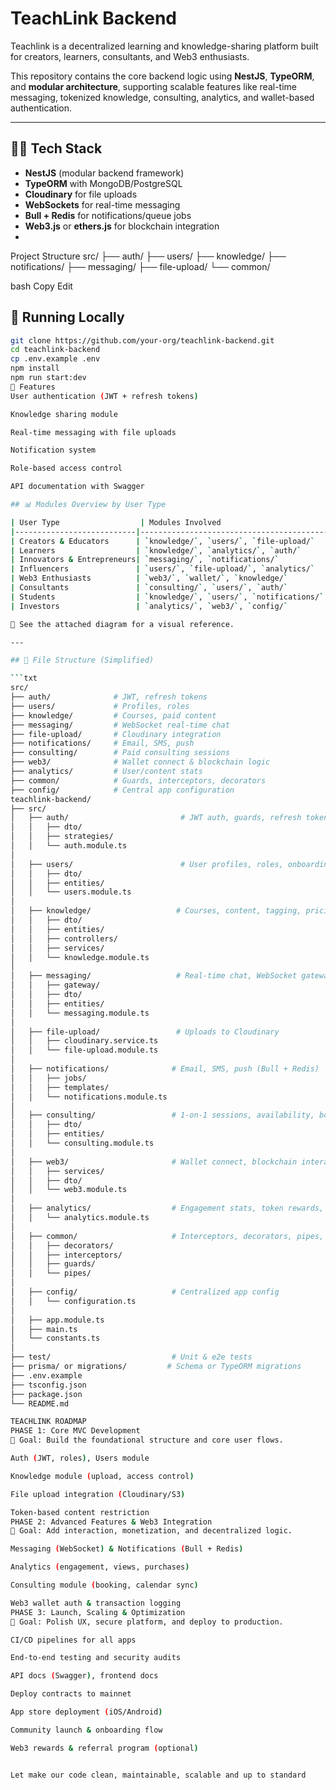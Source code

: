 # TeachLink Backend

Teachlink is a decentralized learning and knowledge-sharing platform built for creators, learners, consultants, and Web3 enthusiasts.

This repository contains the core backend logic using **NestJS**, **TypeORM**, and **modular architecture**, supporting scalable features like real-time messaging, tokenized knowledge, consulting, analytics, and wallet-based authentication.

---

## 🧑‍💻 Tech Stack

- **NestJS** (modular backend framework)
- **TypeORM** with MongoDB/PostgreSQL
- **Cloudinary** for file uploads
- **WebSockets** for real-time messaging
- **Bull + Redis** for notifications/queue jobs
- **Web3.js** or **ethers.js** for blockchain integration
- 
 Project Structure
src/ ├── auth/ ├── users/ ├── knowledge/ ├── notifications/ ├── messaging/ ├── file-upload/ └── common/

bash
Copy
Edit

## 🧪 Running Locally

```bash
git clone https://github.com/your-org/teachlink-backend.git
cd teachlink-backend
cp .env.example .env
npm install
npm run start:dev
📌 Features
User authentication (JWT + refresh tokens)

Knowledge sharing module

Real-time messaging with file uploads

Notification system

Role-based access control

API documentation with Swagger

## 📊 Modules Overview by User Type

| User Type                  | Modules Involved                             |
|---------------------------|-----------------------------------------------|
| Creators & Educators      | `knowledge/`, `users/`, `file-upload/`       |
| Learners                  | `knowledge/`, `analytics/`, `auth/`          |
| Innovators & Entrepreneurs| `messaging/`, `notifications/`               |
| Influencers               | `users/`, `file-upload/`, `analytics/`       |
| Web3 Enthusiasts          | `web3/`, `wallet/`, `knowledge/`             |
| Consultants               | `consulting/`, `users/`, `auth/`             |
| Students                  | `knowledge/`, `users/`, `notifications/`     |
| Investors                 | `analytics/`, `web3/`, `config/`             |

📌 See the attached diagram for a visual reference.

---

## 📁 File Structure (Simplified)

```txt
src/
├── auth/              # JWT, refresh tokens
├── users/             # Profiles, roles
├── knowledge/         # Courses, paid content
├── messaging/         # WebSocket real-time chat
├── file-upload/       # Cloudinary integration
├── notifications/     # Email, SMS, push
├── consulting/        # Paid consulting sessions
├── web3/              # Wallet connect & blockchain logic
├── analytics/         # User/content stats
├── common/            # Guards, interceptors, decorators
├── config/            # Central app configuration
teachlink-backend/
├── src/
│   ├── auth/                         # JWT auth, guards, refresh tokens
│   │   ├── dto/
│   │   ├── strategies/
│   │   └── auth.module.ts
│
│   ├── users/                        # User profiles, roles, onboarding
│   │   ├── dto/
│   │   ├── entities/
│   │   └── users.module.ts
│
│   ├── knowledge/                   # Courses, content, tagging, pricing
│   │   ├── dto/
│   │   ├── entities/
│   │   ├── controllers/
│   │   ├── services/
│   │   └── knowledge.module.ts
│
│   ├── messaging/                   # Real-time chat, WebSocket gateway
│   │   ├── gateway/
│   │   ├── dto/
│   │   ├── entities/
│   │   └── messaging.module.ts
│
│   ├── file-upload/                 # Uploads to Cloudinary
│   │   ├── cloudinary.service.ts
│   │   └── file-upload.module.ts
│
│   ├── notifications/              # Email, SMS, push (Bull + Redis)
│   │   ├── jobs/
│   │   ├── templates/
│   │   └── notifications.module.ts
│
│   ├── consulting/                 # 1-on-1 sessions, availability, booking
│   │   ├── dto/
│   │   ├── entities/
│   │   └── consulting.module.ts
│
│   ├── web3/                       # Wallet connect, blockchain interactions
│   │   ├── services/
│   │   ├── dto/
│   │   └── web3.module.ts
│
│   ├── analytics/                  # Engagement stats, token rewards, insights
│   │   └── analytics.module.ts
│
│   ├── common/                     # Interceptors, decorators, pipes, guards
│   │   ├── decorators/
│   │   ├── interceptors/
│   │   ├── guards/
│   │   └── pipes/
│
│   ├── config/                     # Centralized app config
│   │   └── configuration.ts
│
│   ├── app.module.ts
│   ├── main.ts
│   └── constants.ts
│
├── test/                           # Unit & e2e tests
├── prisma/ or migrations/         # Schema or TypeORM migrations
├── .env.example
├── tsconfig.json
├── package.json
└── README.md

TEACHLINK ROADMAP
PHASE 1: Core MVC Development
🎯 Goal: Build the foundational structure and core user flows.

Auth (JWT, roles), Users module

Knowledge module (upload, access control)

File upload integration (Cloudinary/S3)

Token-based content restriction
PHASE 2: Advanced Features & Web3 Integration
🎯 Goal: Add interaction, monetization, and decentralized logic.

Messaging (WebSocket) & Notifications (Bull + Redis)

Analytics (engagement, views, purchases)

Consulting module (booking, calendar sync)

Web3 wallet auth & transaction logging
PHASE 3: Launch, Scaling & Optimization
🎯 Goal: Polish UX, secure platform, and deploy to production.

CI/CD pipelines for all apps

End-to-end testing and security audits

API docs (Swagger), frontend docs

Deploy contracts to mainnet

App store deployment (iOS/Android)

Community launch & onboarding flow

Web3 rewards & referral program (optional)


Let make our code clean, maintainable, scalable and up to standard